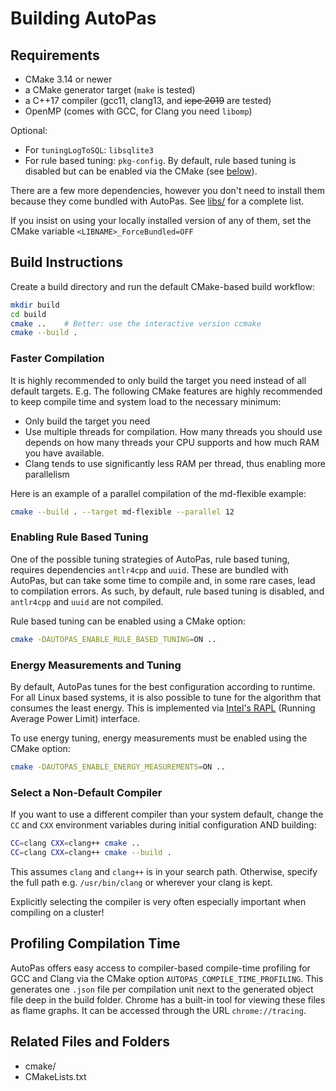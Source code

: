 # Building AutoPas

## Requirements
* CMake 3.14 or newer
* a CMake generator target (`make` is tested)
* a C++17 compiler (gcc11, clang13, and ~~icpc 2019~~ are tested)
* OpenMP (comes with GCC, for Clang you need `libomp`)

Optional:
* For `tuningLogToSQL`: `libsqlite3`
* For rule based tuning: `pkg-config`. By default, rule based tuning is disabled but can be enabled via the CMake 
(see [below](#rule-based-tuning)).

There are a few more dependencies, however you don't need to install them because they come bundled with AutoPas.
See [libs/](/libs) for a complete list.

If you insist on using your locally installed version of any of them, set the CMake variable `<LIBNAME>_ForceBundled=OFF`

## Build Instructions
Create a build directory and run the default CMake-based build workflow:
```bash
mkdir build
cd build
cmake ..    # Better: use the interactive version ccmake
cmake --build .
```

### Faster Compilation
It is highly recommended to only build the target you need instead of all default targets. E.g.
The following CMake features are highly recommended to keep compile time and system load to the necessary minimum:
- Only build the target you need
- Use multiple threads for compilation.
  How many threads you should use depends on how many threads your CPU supports and how much RAM you have available.
- Clang tends to use significantly less RAM per thread, thus enabling more parallelism

Here is an example of a parallel compilation of the md-flexible example:
```bash
cmake --build . --target md-flexible --parallel 12
```

### Enabling Rule Based Tuning
<a id="rule-based-tuning"> </a>


One of the possible tuning strategies of AutoPas, rule based tuning, requires dependencies `antlr4cpp` and `uuid`. These
are bundled with AutoPas, but can take some time to compile and, in some rare cases, lead to compilation errors. 
As such, by default, rule based tuning is disabled, and `antlr4cpp` and `uuid` are not compiled.

Rule based tuning can be enabled using a CMake option:
```bash
cmake -DAUTOPAS_ENABLE_RULE_BASED_TUNING=ON .. 
```

### Energy Measurements and Tuning

By default, AutoPas tunes for the best configuration according to runtime. For all Linux based systems, it is also possible to tune
for the algorithm that consumes the least energy. This is implemented via [Intel's RAPL](https://www.intel.com/content/www/us/en/developer/articles/technical/software-security-guidance/advisory-guidance/running-average-power-limit-energy-reporting.html) 
(Running Average Power Limit) interface.

To use energy tuning, energy measurements must be enabled using the CMake option:
```bash
cmake -DAUTOPAS_ENABLE_ENERGY_MEASUREMENTS=ON .. 
```

### Select a Non-Default Compiler
If you want to use a different compiler than your system default, change the `CC` and `CXX` environment variables during initial configuration AND building:
```bash
CC=clang CXX=clang++ cmake ..
CC=clang CXX=clang++ cmake --build .
```

This assumes `clang` and `clang++` is in your search path.
Otherwise, specify the full path e.g. `/usr/bin/clang` or wherever your clang is kept.

Explicitly selecting the compiler is very often especially important when compiling on a cluster!

## Profiling Compilation Time 

AutoPas offers easy access to compiler-based compile-time profiling for GCC and Clang via the CMake option `AUTOPAS_COMPILE_TIME_PROFILING`.
This generates one `.json` file per compilation unit next to the generated object file deep in the build folder.
Chrome has a built-in tool for viewing these files as flame graphs.
It can be accessed through the URL `chrome://tracing`.

## Related Files and Folders
- cmake/
- CMakeLists.txt

